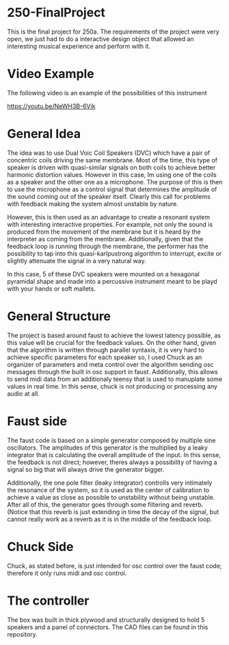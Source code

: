 # 250-FinalProject


This is the final project for 250a. The requirements of the project were very open, we just had to do a interactive design object that allowed an interesting musical experience and perform with it.

# Video Example
The following video is an example of the possibilities of this instrument

https://youtu.be/NeWH3B-6Vik


# General Idea

The idea was to use Dual Voic Coil Speakers (DVC) which have a pair of concentric coils driving the same membrane. Most of the time, this type of speaker is driven with quasi-similar signals on both coils to achieve better harmonic distortion values. However in this case, Im using one of the coils as a speaker and the other one as a microphone. The purpose of this is then to use the microphone as a control signal that determines the amplitude of the sound coming out of the speaker itself. Clearly this call for problems with feedback making the system almost unstable by nature.

However, this is then used as an advantage to create a resonant system with interesting interactive properties. For example, not only the sound is produced from the movement of the membrane but it is heard by the interpreter as coming from the membrane. Additionally, given that the feedback loop is running through the membrane, the performer has the possibility to tap into this quasi-karlpustrong algorithm to interrupt, excite or slightly attenuate the signal in a very natural way.

In this case, 5 of these DVC speakers were mounted on a hexagonal pyramidal shape and made into a percussive instrument meant to be playd with your hands or soft mallets.

# General Structure

The project is based around faust to achieve the lowest latency possible, as this value will be crucial for the feedback values. On the other hand, given that the algorithm is written through parallel syntaxis, it is very hard to achieve specific parameters for each speaker so, I used Chuck as an organizer of parameters and meta control over the algorithm sending osc messages through the built in osc support in faust. Additionally, this allows to send midi data from an additionaly teensy that is used to manuplate some values in real time. In this sense, chuck is not producing or processing any audio at all.

# Faust side

The faust code is based on a simple generator composed by multiple sine oscillators. The amplitudes of this generator is the multiplied by a leaky integrator that is calculating the overall amplitude of the input. In this sense, the feedback is not direct; however, theres always a possibility of having a signal so big that will always drive the generator bigger.

Additionally, the one pole filter (leaky integrator) controlls very intimately the resonance of the system, so it is used as the center of calibration to achieve a value as close as possible to unstability without being unstable. After all of this, the generator goes through some filtering and reverb. (Notice that this reverb is just extending in time the decay of the signal, but cannot really work as a reverb as it is in the middle of the feedback loop.

# Chuck Side

Chuck, as stated before, is just intended for osc control over the faust code; therefore it only runs midi and osc control.


# The controller

The box was built in thick plywood and structurally designed to hold 5 speakers and a panel of connectors. The CAD files can be found in this repository.
